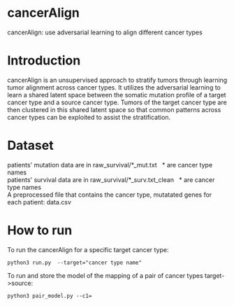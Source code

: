 # cancerAlign
cancerAlign: use adversarial learning to align different cancer types
# Introduction
cancerAlign is an unsupervised approach to stratify tumors through learning tumor alignment across cancer types. It utilizes the adversarial learning to learn a shared latent space between the somatic mutation profile of a target cancer type and a source cancer type. Tumors of the target cancer type are then clustered in this shared latent space so that common patterns across cancer types can be exploited to assist the stratification. 
# Dataset
patients' mutation data are in raw_survival/\*\_mut.txt &nbsp; * are cancer type names\
patients' survival data are in raw_survival/\*\_surv.txt_clean &nbsp; * are cancer type names\
A preprocessed file that contains the cancer type, mutatated genes for each patient: data.csv 
# How to run
To run the cancerAlign for a specific target cancer type:
 <pre><code>python3 run.py  --target="cancer type name"</code></pre>
To run and store the model of the mapping of a pair of cancer types target->source:
<pre><code>python3 pair_model.py --c1=</code></pre>
